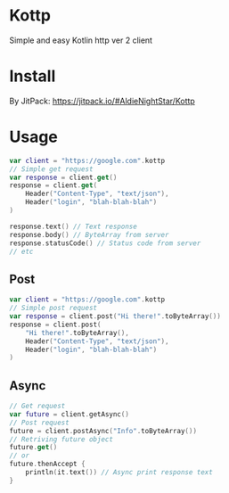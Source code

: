 # Kottp
Simple and easy Kotlin http ver 2 client

# Install
By JitPack: https://jitpack.io/#AldieNightStar/Kottp

# Usage
```kotlin
var client = "https://google.com".kottp
// Simple get request
var response = client.get()
response = client.get(
    Header("Content-Type", "text/json"),
    Header("login", "blah-blah-blah")
)

response.text() // Text response
response.body() // ByteArray from server
response.statusCode() // Status code from server
// etc
```

## Post
```kotlin
var client = "https://google.com".kottp
// Simple post request
var response = client.post("Hi there!".toByteArray())
response = client.post(
    "Hi there!".toByteArray(),
    Header("Content-Type", "text/json"),
    Header("login", "blah-blah-blah")
)
```

## Async
```kotlin
// Get request
var future = client.getAsync()
// Post request 
future = client.postAsync("Info".toByteArray())
// Retriving future object
future.get()
// or
future.thenAccept {
    println(it.text()) // Async print response text
}
```